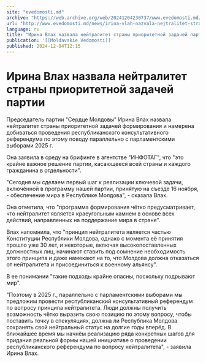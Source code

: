 ```yaml
---
site: "evedomosti.md"
archive: "https://web.archive.org/web/20241204230737/www.evedomosti.md/news/irina-vlah-nazvala-nejtralitet-strany-prioritetnoj-zadachej"
url: "http://www.evedomosti.md/news/irina-vlah-nazvala-nejtralitet-strany-prioritetnoj-zadachej"
language: ru
title: "Ирина Влах назвала нейтралитет страны приоритетной задачей партии"
publication: '[[Moldavskie Vedomosti]]'
published: 2024-12-04T12:15
---
```


# Ирина Влах назвала нейтралитет страны приоритетной задачей партии

Председатель партии "Сердце Молдовы" Ирина Влах назвала нейтралитет страны приоритетной задачей формирования и намерена добиваться проведения республиканского консультативного референдума по этому поводу параллельно с парламентскими выборами 2025 г.

Она заявила в среду на брифинге в агентстве "ИНФОТАГ", что "это крайне важное решение партии, касающееся всей страны и каждого гражданина в отдельности".

"Сегодня мы сделаем первый шаг к реализации ключевой задачи, включённой в программу нашей партии, принятую на съезде 16 ноября, - обеспечение мира в Республике Молдова", - сказала Влах.

Она отметила, что "программа формирования чётко предусматривает, что нейтралитет является краеугольным камнем в основе всех действий, направленных на поддержание мира в стране".

Влах напомнила, что "принцип нейтралитета является частью Конституции Республики Молдова, однако с момента её принятия прошло уже 30 лет, и некоторые, включая высокопоставленных должностных лиц, начинают ставить под сомнение необходимость этого принципа и даже намекают на то, что Молдова должна отказаться от нейтралитета и присоединиться к военному альянсу".

В ее понимании "такие подходы крайне опасны, поскольку подрывают мир".

"Поэтому в 2025 г., параллельно с парламентскими выборами мы предложим провести республиканский консультативный референдум по вопросу принципа нейтралитета. Люди должны получить возможность чётко выразить свою позицию по этому вопросу, чтобы поставить точку в спекуляциях, должна ли Республика Молдова сохранять свой нейтральный статус на долгие годы вперёд. В ближайшее время мы начнём реализацию ряда конкретных шагов для придания реальной формы нашей инициативе о проведении республиканского референдума по вопросу нейтралитета", - заявила Ирина Влах.